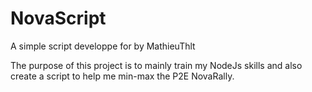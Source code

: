 # NovaScript

A simple script developpe for by MathieuThlt

The purpose of this project is to mainly train my NodeJs skills
and also create a script to help me min-max the P2E NovaRally.
